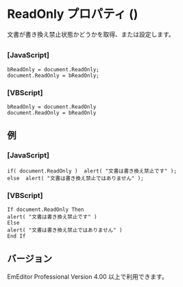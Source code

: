 # ReadOnly プロパティ ()

文書が書き換え禁止状態かどうかを取得、または設定します。

## 

### \[JavaScript\]

```
bReadOnly = document.ReadOnly;
document.ReadOnly = bReadOnly;
```

### \[VBScript\]

```
bReadOnly = document.ReadOnly
document.ReadOnly = bReadOnly
```

## 例

### \[JavaScript\]

```
if( document.ReadOnly )  alert( "文書は書き換え禁止です" );
else  alert( "文書は書き換え禁止ではありません" );
```

### \[VBScript\]

```
If document.ReadOnly Then
alert( "文書は書き換え禁止です" )
Else
alert( "文書は書き換え禁止ではありません" )
End If
```

## バージョン

EmEditor Professional Version 4.00 以上で利用できます。
